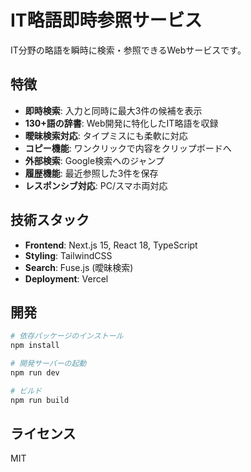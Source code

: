 # IT略語即時参照サービス

IT分野の略語を瞬時に検索・参照できるWebサービスです。

## 特徴

- **即時検索**: 入力と同時に最大3件の候補を表示
- **130+語の辞書**: Web開発に特化したIT略語を収録
- **曖昧検索対応**: タイプミスにも柔軟に対応
- **コピー機能**: ワンクリックで内容をクリップボードへ
- **外部検索**: Google検索へのジャンプ
- **履歴機能**: 最近参照した3件を保存
- **レスポンシブ対応**: PC/スマホ両対応

## 技術スタック

- **Frontend**: Next.js 15, React 18, TypeScript
- **Styling**: TailwindCSS
- **Search**: Fuse.js (曖昧検索)
- **Deployment**: Vercel

## 開発

```bash
# 依存パッケージのインストール
npm install

# 開発サーバーの起動
npm run dev

# ビルド
npm run build
```

## ライセンス

MIT
